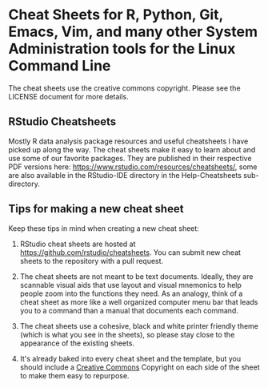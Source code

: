 # Cheat Sheets for R, Python, Git, Emacs, Vim, and many other System Administration tools for the Linux Command Line
The cheat sheets use the creative commons copyright. Please see the LICENSE document for more details.

## RStudio Cheatsheets
Mostly R data analysis package resources and useful cheatsheets I have picked up along the way.
The cheat sheets make it easy to learn about and use some of our favorite packages. They are published in their respective PDF versions here: https://www.rstudio.com/resources/cheatsheets/, some are also available in the RStudio-IDE directory in the Help-Cheatsheets sub-directory.

## Tips for making a new cheat sheet
Keep these tips in mind when creating a new cheat sheet:

1. RStudio cheat sheets are hosted at https://github.com/rstudio/cheatsheets. You can submit new cheat sheets to the repository with a pull request.

2. The cheat sheets are not meant to be text documents. Ideally, they are scannable visual aids that use layout and visual mnemonics to help people zoom into the functions they need. As an analogy, think of a cheat sheet as more like a well organized computer menu bar that leads you to a command than a manual that documents each command.

3. The cheat sheets use a cohesive, black and white printer friendly theme (which is what you see in the sheets), so please stay close to the appearance of the existing sheets.

4. It's already baked into every cheat sheet and the template, but you should include a [Creative Commons](https://creativecommons.org/) Copyright on each side of the sheet to make them easy to repurpose.
